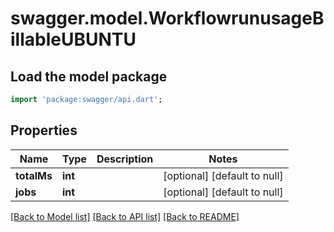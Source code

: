 # swagger.model.WorkflowrunusageBillableUBUNTU

## Load the model package
```dart
import 'package:swagger/api.dart';
```

## Properties
Name | Type | Description | Notes
------------ | ------------- | ------------- | -------------
**totalMs** | **int** |  | [optional] [default to null]
**jobs** | **int** |  | [optional] [default to null]

[[Back to Model list]](../README.md#documentation-for-models) [[Back to API list]](../README.md#documentation-for-api-endpoints) [[Back to README]](../README.md)


